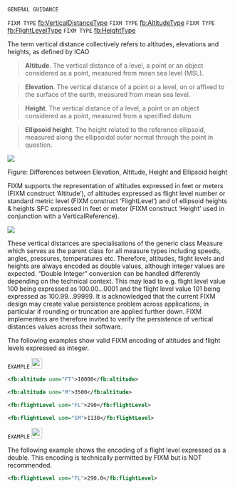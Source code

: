 `GENERAL GUIDANCE`

`FIXM TYPE` [fb:VerticalDistanceType](https://www.fixm.aero/releases/FIXM-4.2.0/doc/schema_documentation/Fixm_VerticalDistanceType.html#Link86)
`FIXM TYPE` [fb:AltitudeType](https://www.fixm.aero/releases/FIXM-4.2.0/doc/schema_documentation/Fixm_AltitudeType.html#Link6B)
`FIXM TYPE` [fb:FlightLevelType](https://www.fixm.aero/releases/FIXM-4.2.0/doc/schema_documentation/Fixm_FlightLevelType.html#Link73)
`FIXM TYPE` [fb:HeightType](https://www.fixm.aero/releases/FIXM-4.2.0/doc/schema_documentation/Fixm_HeightType.html#Link79)


The term vertical distance collectively refers to altitudes, elevations
and heights, as defined by ICAO

> **Altitude**. The vertical distance of a level, a point or an object considered as a point, measured from mean sea level (MSL).

> **Elevation**. The vertical distance of a point or a level, on or affixed to the surface of the earth, measured from mean sea level.

> **Height**. The vertical distance of a level, a point or an object considered as a point, measured from a specified datum.

> **Ellipsoid height**. The height related to the reference ellipsoid, measured along the ellipsoidal outer normal through the point in question.


<img src="./media/vertical_distances.png" />

Figure: Differences between Elevation, Altitude, Height and Ellipsoid height


FIXM supports the representation of altitudes expressed in feet or
meters (FIXM construct ‘Altitude’), of altitudes expressed as flight
level number or standard metric level (FIXM construct ‘FlightLevel’) and
of ellipsoid heights & heights SFC expressed in feet or meter (FIXM
construct ‘Height’ used in conjunction with a VerticalReference).

<img src="./media/VerticalDistanceType.png" />

These vertical distances are specialisations of the generic class
Measure which serves as the parent class for all measure types including
speeds, angles, pressures, temperatures etc. Therefore, altitudes,
flight levels and heights are always encoded as double values, although
integer values are expected. “Double Integer” conversion can be handled
differently depending on the technical context. This may lead to e.g.
flight level value 100 being expressed as 100.00…0001 and the flight
level value 101 being expressed as 100.99…99999. It is acknowledged that
the current FIXM design may create value persistence problem across
applications, in particular if rounding or truncation are applied
further down. FIXM implementers are therefore invited to verify the
persistence of vertical distances values across their software.


The following examples show valid FIXM encoding of altitudes and flight
levels expressed as integer.

`EXAMPLE` <img src="./media/ok.png" style="width:0.25in;height:0.25in" />

```xml
<fb:altitude uom="FT">10000</fb:altitude>
```

```xml
<fb:altitude uom="M">3500</fb:altitude>
```

```xml
<fb:flightLevel uom="FL">290</fb:flightLevel>
```

```xml
<fb:flightLevel uom="SM">1130</fb:flightLevel>
```

`EXAMPLE` <img src="./media/nok.png" style="width:0.25in;height:0.25in" />

The following example shows the encoding of a flight level expressed as
a double. This encoding is technically permitted by FIXM but is NOT
recommended.

```xml
<fb:flightLevel uom="FL">290.0</fb:flightLevel>
```